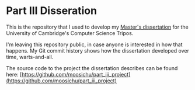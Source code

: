 # Part III Disseration

This is the repository that I used to develop my [Master's dissertation](https://github.com/moosichu/part_iii_dissertation/releases/tag/v1.1) for the University of Cambridge's Computer Science Tripos.

I'm leaving this repository public, in case anyone is interested in how that happens. My Git commit history shows how the dissertation developed over time, warts-and-all.

The source code to the project the dissertation describes can be found here: [https://github.com/moosichu/part_iii_project](https://github.com/moosichu/part_iii_project)
